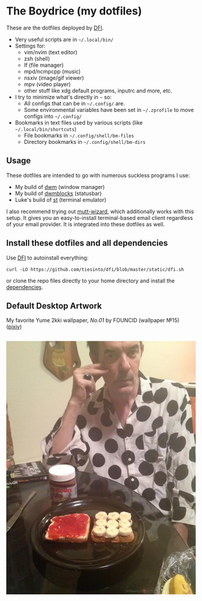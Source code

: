 # The Boydrice (my dotfiles)

These are the dotfiles deployed by [DFI](https://github.com/tiesinto/dfi).

- Very useful scripts are in `~/.local/bin/`
- Settings for:
	- vim/nvim (text editor)
	- zsh (shell)
	- lf (file manager)
	- mpd/ncmpcpp (music)
	- nsxiv (image/gif viewer)
	- mpv (video player)
	- other stuff like xdg default programs, inputrc and more, etc.
- I try to minimize what's directly in `~` so:
	- All configs that can be in `~/.config/` are.
	- Some environmental variables have been set in `~/.zprofile` to move configs into `~/.config/`
- Bookmarks in text files used by various scripts (like `~/.local/bin/shortcuts`)
	- File bookmarks in `~/.config/shell/bm-files`
	- Directory bookmarks in `~/.config/shell/bm-dirs`

## Usage

These dotfiles are intended to go with numerous suckless programs I use:

- My build of [dwm](https://github.com/tiesinto/dwm) (window manager)
- My build of [dwmblocks](https://github.com/tiesinto/dwmblocks) (statusbar)
- Luke's build of [st](https://github.com/lukesmithxyz/st) (terminal emulator)

I also recommend trying out
[mutt-wizard](https://github.com/lukesmithxyz/mutt-wizard), which additionally
works with this setup. It gives you an easy-to-install terminal-based email
client regardless of your email provider. It is integrated into these dotfiles
as well.

## Install these dotfiles and all dependencies

Use [DFI](https://github.com/tiesinto/dfi) to autoinstall everything:

```
curl -LO https://github.com/tiesinto/dfi/blob/master/static/dfi.sh
```

or clone the repo files directly to your home directory and install the
[dependencies](https://github.com/tiesinto/dfi/blob/master/static/progs.csv).

## Default Desktop Artwork

My favorite Yume 2kki wallpaper, *No.01* by FOUNCID (wallpaper №15) ([pixiv](https://www.pixiv.net/users/796402))

##

<img src="./boyd.webp" title="Boyd Rice">
